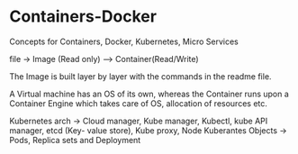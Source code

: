 # Containers-Docker
Concepts for Containers, Docker, Kubernetes, Micro Services

file -> Image (Read only) --> Container(Read/Write)

The Image is built layer by layer with the commands in the readme file.

A Virtual machine has an OS of its own, whereas the Container runs upon a Container Engine which takes care of OS, allocation of resources etc.

Kubernetes arch -> Cloud manager, Kube manager, Kubectl, kube API manager, etcd (Key- value store), Kube proxy, Node
Kuberantes Objects -> Pods, Replica sets and Deployment
